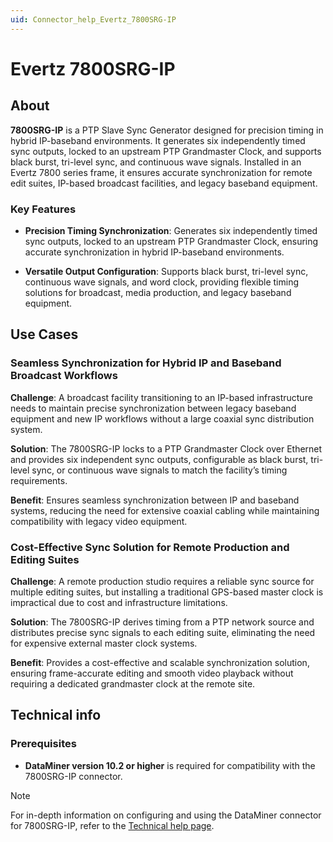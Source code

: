 ```yaml
---
uid: Connector_help_Evertz_7800SRG-IP
---
```


# Evertz 7800SRG-IP

## About

**7800SRG-IP** is a PTP Slave Sync Generator designed for precision timing in hybrid IP-baseband environments. It generates six independently timed sync outputs, locked to an upstream PTP Grandmaster Clock, and supports black burst, tri-level sync, and continuous wave signals. Installed in an Evertz 7800 series frame, it ensures accurate synchronization for remote edit suites, IP-based broadcast facilities, and legacy baseband equipment.

### Key Features

- **Precision Timing Synchronization**: Generates six independently timed sync outputs, locked to an upstream PTP Grandmaster Clock, ensuring accurate synchronization in hybrid IP-baseband environments.

- **Versatile Output Configuration**: Supports black burst, tri-level sync, continuous wave signals, and word clock, providing flexible timing solutions for broadcast, media production, and legacy baseband equipment.

## Use Cases

### Seamless Synchronization for Hybrid IP and Baseband Broadcast Workflows

**Challenge**: A broadcast facility transitioning to an IP-based infrastructure needs to maintain precise synchronization between legacy baseband equipment and new IP workflows without a large coaxial sync distribution system.

**Solution**: The 7800SRG-IP locks to a PTP Grandmaster Clock over Ethernet and provides six independent sync outputs, configurable as black burst, tri-level sync, or continuous wave signals to match the facility’s timing requirements.

**Benefit**: Ensures seamless synchronization between IP and baseband systems, reducing the need for extensive coaxial cabling while maintaining compatibility with legacy video equipment.

### Cost-Effective Sync Solution for Remote Production and Editing Suites

**Challenge**: A remote production studio requires a reliable sync source for multiple editing suites, but installing a traditional GPS-based master clock is impractical due to cost and infrastructure limitations.

**Solution**: The 7800SRG-IP derives timing from a PTP network source and distributes precise sync signals to each editing suite, eliminating the need for expensive external master clock systems.

**Benefit**: Provides a cost-effective and scalable synchronization solution, ensuring frame-accurate editing and smooth video playback without requiring a dedicated grandmaster clock at the remote site.

## Technical info

### Prerequisites

- **DataMiner version 10.2 or higher** is required for compatibility with the 7800SRG-IP connector.

> [!NOTE]
> For in-depth information on configuring and using the DataMiner connector for 7800SRG-IP, refer to the [Technical help page](xref:Connector_help_7800SRG-IP_Technical).
